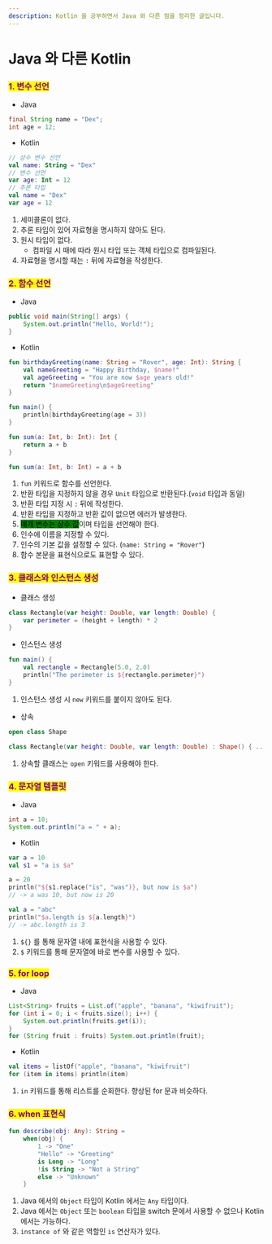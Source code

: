 ```yaml
---
description: Kotlin 을 공부하면서 Java 와 다른 점을 정리한 글입니다.
---
```


# Java 와 다른 Kotlin

### <mark style="color:purple;">1. 변수 선언</mark>

* Java

```java
final String name = "Dex";
int age = 12;
```

* Kotlin

```kotlin
// 상수 변수 선언
val name: String = "Dex"
// 변수 선언
var age: Int = 12
// 추론 타입
val name = "Dex"
var age = 12
```

1. 세미콜론이 없다.
2. 추론 타입이 있어 자료형을 명시하지 않아도 된다.
3. 원시 타입이 없다.
   * 컴파일 시 때에 따라 원시 타입 또는 객체 타입으로 컴파일된다.
4. 자료형을 명시할 때는 `:` 뒤에 자료형을 작성한다.

### <mark style="color:purple;">2. 함수 선언</mark>

* Java

```java
public void main(String[] args) {
	System.out.println("Hello, World!");
}
```

* Kotlin

```kotlin
fun birthdayGreeting(name: String = "Rover", age: Int): String {
	val nameGreeting = "Happy Birthday, $name!"
	val ageGreeting = "You are now $age years old!"
	return "$nameGreeting\n$ageGreeting"
}

fun main() {
	println(birthdayGreeting(age = 3))
}
```

```kotlin
fun sum(a: Int, b: Int): Int {
    return a + b
}

fun sum(a: Int, b: Int) = a + b
```

1. `fun` 키워드로 함수를 선언한다.
2. 반환 타입을 지정하지 않을 경우 `Unit` 타입으로 반환된다.(`void` 타입과 동일)
3. 반환 타입 지정 시 `:` 뒤에 작성한다.
4. 반환 타입을 지정하고 반환 값이 없으면 에러가 발생한다.
5. <mark style="background-color:green;">매개 변수는 상수 값</mark>이며 타입을 선언해야 한다.
6. 인수에 이름을 지정할 수 있다.
7. 인수의 기본 값을 설정할 수 있다. (`name: String = "Rover"`)
8. 함수 본문을 표현식으로도 표현할 수 있다.

### <mark style="color:purple;">3. 클래스와 인스턴스 생성</mark>

* 클래스 생성

```kotlin
class Rectangle(var height: Double, var length: Double) {
    var perimeter = (height + length) * 2
}
```

* 인스턴스 생성

```kotlin
fun main() {
    val rectangle = Rectangle(5.0, 2.0)
    println("The perimeter is ${rectangle.perimeter}")
}
```

1. 인스턴스 생성 시 `new` 키워드를 붙이지 않아도 된다.

* 상속

```kotlin
open class Shape

class Rectangle(var height: Double, var length: Double) : Shape() { ... }
```

1. 상속할 클래스는 `open` 키워드를 사용해야 한다.

### <mark style="color:purple;">4. 문자열 템플릿</mark>

* Java

```java
int a = 10;
System.out.println("a = " + a);
```

* Kotlin

```kotlin
var a = 10
val s1 = "a is $a"

a = 20
println("${s1.replace("is", "was")}, but now is $a")
// -> a was 10, but now is 20
```

```kotlin
val a = "abc"
println("$a.length is ${a.length}")
// -> abc.length is 3
```

1. `${}` 를 통해 문자열 내에 표현식을 사용할 수 있다.
2. `$` 키워드를 통해 문자열에 바로 변수를 사용할 수 있다.

### <mark style="color:purple;">5. for loop</mark>

* Java

```java
List<String> fruits = List.of("apple", "banana", "kiwifruit");
for (int i = 0; i < fruits.size(); i++) {
    System.out.println(fruits.get(i));
}
for (String fruit : fruits) System.out.println(fruit);
```

* Kotlin

```kotlin
val items = listOf("apple", "banana", "kiwifruit")
for (item in items) println(item)
```

1. `in` 키워드를 통해 리스트를 순회한다. 향상된 for 문과 비슷하다.

### <mark style="color:purple;">6. when 표현식</mark>

```kotlin
fun describe(obj: Any): String =
    when(obj) {
        1 -> "One"
        "Hello" -> "Greeting"
        is Long -> "Long"
        !is String -> "Not a String"
        else -> "Unknown"
    }
```

1. Java 에서의 `Object` 타입이 Kotlin 에서는 `Any` 타입이다.
2. Java 에서는 `Object` 또는 `boolean` 타입을 switch 문에서 사용할 수 없으나 Kotlin 에서는 가능하다.
3. `instance of` 와 같은 역할인 `is` 연산자가 있다.
